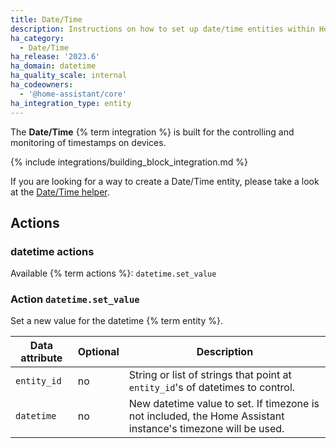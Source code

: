 ```yaml
---
title: Date/Time
description: Instructions on how to set up date/time entities within Home Assistant.
ha_category:
  - Date/Time
ha_release: '2023.6'
ha_domain: datetime
ha_quality_scale: internal
ha_codeowners:
  - '@home-assistant/core'
ha_integration_type: entity
---
```


The **Date/Time** {% term integration %} is built for the controlling and monitoring of timestamps on devices.

{% include integrations/building_block_integration.md %}

If you are looking for a way to create a Date/Time entity, please take a look at the [Date/Time helper](/integrations/input_datetime).

## Actions

### datetime actions

Available {% term actions %}: `datetime.set_value`

### Action `datetime.set_value`

Set a new value for the datetime {% term entity %}.

| Data attribute | Optional | Description                                                                                                  |
| ---------------------- | -------- | ------------------------------------------------------------------------------------------------------------ |
| `entity_id`            | no       | String or list of strings that point at `entity_id`'s of datetimes to control.                               |
| `datetime`             | no       | New datetime value to set. If timezone is not included, the Home Assistant instance's timezone will be used. |
